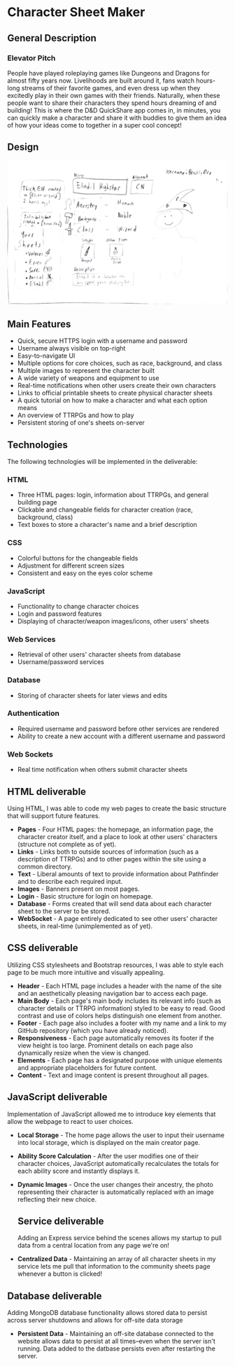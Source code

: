 # Character Sheet Maker

## General Description

### Elevator Pitch
People have played roleplaying games like Dungeons and Dragons for almost fifty years now. Livelihoods are built around it, fans watch hours-long streams of their favorite games, and even dress up when they excitedly play in their own games with their friends. Naturally, when these people want to share their characters they spend hours dreaming of and building! This is where the D&D QuickShare app comes in, in minutes, you can quickly make a character and share it with buddies to give them an idea of how your ideas come to together in a super cool concept!

## Design

![Mock](StartupSpecs.jpg)

## Main Features

- Quick, secure HTTPS login with a username and password
- Username always visible on top-right
- Easy-to-navigate UI
- Multiple options for core choices, such as race, background, and class
- Multiple images to represent the character built
- A wide variety of weapons and equipment to use
- Real-time notifications when other users create their own characters
- Links to official printable sheets to create physical character sheets
- A quick tutorial on how to make a character and what each option means
- An overview of TTRPGs and how to play
- Persistent storing of one's sheets on-server

## Technologies

The following technologies will be implemented in the deliverable:

### HTML
- Three HTML pages: login, information about TTRPGs, and general building page
- Clickable and changeable fields for character creation (race, background, class)
- Text boxes to store a character's name and a brief description

### CSS
- Colorful buttons for the changeable fields
- Adjustment for different screen sizes
- Consistent and easy on the eyes color scheme

### JavaScript
- Functionality to change character choices
- Login and password features
- Displaying of character/weapon images/icons, other users' sheets

### Web Services
- Retrieval of other users' character sheets from database
- Username/password services

### Database
- Storing of character sheets for later views and edits

### Authentication
- Required username and password before other services are rendered
- Ability to create a new account with a different username and password

### Web Sockets
- Real time notification when others submit character sheets

## HTML deliverable

Using HTML, I was able to code my web pages to create the basic structure that will support future features.

- **Pages** - Four HTML pages: the homepage, an information page, the character creator itself, and a place to look at other users' characters (structure not complete as of yet).
- **Links** - Links both to outside sources of information (such as a description of TTRPGs) and to other pages within the site using a common directory.
- **Text** - Liberal amounts of text to provide information about Pathfinder and to describe each required input.
- **Images** - Banners present on most pages.
- **Login** - Basic structure for login on homepage.
- **Database** - Forms created that will send data about each character sheet to the server to be stored.
- **WebSocket** - A page entirely dedicated to see other users' character sheets, in real-time (unimplemented as of yet).

## CSS deliverable

Utilizing CSS stylesheets and Bootstrap resources, I was able to style each page to be much more intuitive and visually appealing.

- **Header** - Each HTML page includes a header with the name of the site and an aesthetically pleasing navigation bar to access each page.
- **Main Body** - Each page's main body includes its relevant info (such as character details or TTRPG information) styled to be easy to read. Good contrast and use of colors helps distinguish one element from another.
- **Footer** - Each page also includes a footer with my name and a link to my GitHub repository (which you have already noticed).
- **Responsiveness** - Each page automatically removes its footer if the view height is too large. Prominent details on each page also dynamically resize when the view is changed.
- **Elements** - Each page has a designated purpose with unique elements and appropriate placeholders for future content. 
- **Content** - Text and image content is present throughout all pages.

## JavaScript deliverable

Implementation of JavaScript allowed me to introduce key elements that allow the webpage to react to user choices.

- **Local Storage** - The home page allows the user to input their username into local storage, which is displayed on the main creator page.
- **Ability Score Calculation** - After the user modifies one of their character choices, JavaScript automatically recalculates the totals for each ability score and instantly displays it.
- **Dynamic Images** - Once the user changes their ancestry, the photo representing their character is automatically replaced with an image reflecting their new choice.

  ## Service deliverable

  Adding an Express service behind the scenes allows my startup to pull data from a central location from any page we're on!

- **Centralized Data** - Maintaining an array of all character sheets in my service lets me pull that information to the community sheets page whenever a button is clicked!

 ## Database deliverable

 Adding MongoDB database functionality allows stored data to persist across server shutdowns and allows for off-site data storage

 - **Persistent Data** - Maintaining an off-site database connected to the website allows data to persist at all times–even when the server isn't running. Data added to the datbase persists even after restarting the server.
